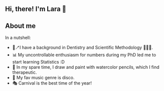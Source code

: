 ## Hi, there! I'm Lara 👋
## About me

In a nutshell: 
- 🦷🪥I have a background in Dentistry and Scientific Methodology 👩‍🔬📑. 
- 📊 My uncontrollable enthusiasm for numbers during my PhD led me to start learning Statistics :D
- 🎨 In my spare time, I draw and paint with watercolor pencils, which I find therapeutic.
- 🪩 My fav music genre is disco.
- 🎭 Carnival is the best time of the year!



